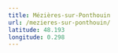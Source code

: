 ```yaml
---
title: Mézières-sur-Ponthouin
url: /mezieres-sur-ponthouin/
latitude: 48.193
longitude: 0.298
---
```

